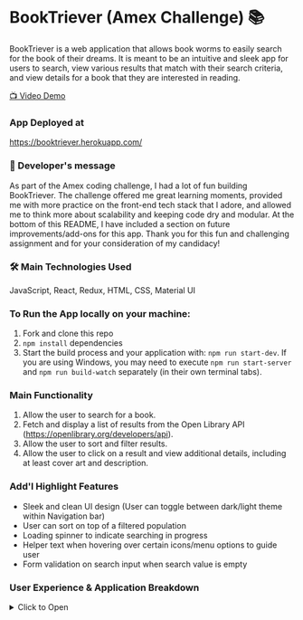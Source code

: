 # BookTriever (Amex Challenge) 📚

BookTriever is a web application that allows book worms to easily search for the book of their dreams.
It is meant to be an intuitive and sleek app for users to search, view various results that match with their search criteria, and view details for a book that they are interested in reading.

[📺 Video Demo](https://www.youtube.com/watch?v=tJEINa_r5NU)

### App Deployed at

https://booktriever.herokuapp.com/

### 📝 Developer's message

As part of the Amex coding challenge, I had a lot of fun building BookTriever. The challenge offered me great learning moments, provided me with more practice on the front-end tech stack that I adore, and allowed me to think more about scalability and keeping code dry and modular. At the bottom of this README, I have included a section on future improvements/add-ons for this app.
Thank you for this fun and challenging assignment and for your consideration of my candidacy!

### 🛠️ Main Technologies Used

JavaScript, React, Redux, HTML, CSS, Material UI

### To Run the App locally on your machine:

1.  Fork and clone this repo
2.  `npm install` dependencies
3.  Start the build process and your application with: `npm run start-dev`. If you are using Windows, you may need to execute `npm run start-server` and `npm run build-watch` separately (in their own terminal tabs).

### Main Functionality

1.  Allow the user to search for a book.
2.  Fetch and display a list of results from the Open Library API (https://openlibrary.org/developers/api).
3.  Allow the user to sort and filter results.
4.  Allow the user to click on a result and view additional details, including at least cover art and description.

### Add'l Highlight Features

* Sleek and clean UI design (User can toggle between dark/light theme within Navigation bar)
* User can sort on top of a filtered population
* Loading spinner to indicate searching in progress
* Helper text when hovering over certain icons/menu options to guide user
* Form validation on search input when search value is empty

### User Experience & Application Breakdown

<details><summary>Click to Open</summary>
#### The application can be split into 4 views:
1.  🏠 **Home View**: What the user sees when they first enter the site. The UI is sleek and simple with the app logo and search bar. CSS was mainly used to stylize this view. Once the user provides a search input, the input is formatted and a GET request is made to Open Library Search API using formatted input. The response object is destructured and stored in the Redux store. If the user does not provide an input before submitting, an alert notfication will appear as part of form validation.
2.  📚 **Search Results View**: Upon submitting their search, the user will be navigated to this view showing a listing of books matching their search criteria. Here, they can also filter and sort (including sorting on a filtered population). When the user hovers over the sort and filter icons, there are instructions on what each menu does. The user can also use the Navigation Bar at the top to search for another book or click on a book result to view its details.
3.  📘 **Detail Book View**: The user can view details relating to the book including cover, description, editions, subjects, and main characters. All this information is based on availability within Open Library API. The user can also choose to search for another book in the Navigation bar at the top
4.  🔍 **Navigation bar with Search field**: The Navagation bar appears in both the Search Results and the Detail Book views. The user can choose to search for a book at any time during the browsing process. They can also click on the app logo to navigate to the home view. A cool feature implemented here is the switching to light/dark mode. A user can toggle the 'light' icon and the application will switch themes ( from light background to dark background).

### Future improvements/add-ons to the application

<details><summary>Click to Open</summary>

* Implement user login functionality and database storage to enhance user experience where users can have more customization (i.e. user can save their favorite books, leave reviews, create notes)
* Implement TDD methodologies in workflow (i.e. Test front end with Enzyme)
* Include additional filtering and sorting options
* Refactor codebase to be more dry and modular. Think about different helper functions that can be used to acheive dissection/slicing/formatting of data to fit with this application
* Add an 'About me' page that details the features of the site
* Add additional features that enhance user experience and/or help with faster runtimes. Including but not limited to the following: lazy scroll/infinite scrolling/pagination, caching using localStorage to preserve state of app on page refresh, additional search options
